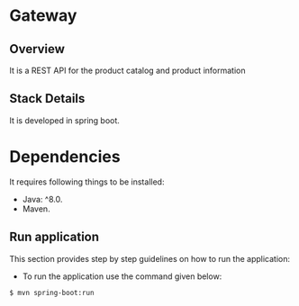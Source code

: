 # Gateway

## Overview
It is a REST API for the product catalog and product information

## Stack Details
It is developed in spring boot.

# Dependencies
It requires following things to be installed:

* Java: ^8.0.
* Maven.

## Run application
This section provides step by step guidelines on how to run the application:

* To run the application use the command given below:

```bash
$ mvn spring-boot:run
```